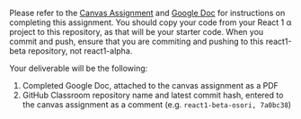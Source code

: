 
Please refer to the [Canvas Assignment](https://canvas.wisc.edu/courses/273395/assignments/1370284) and [Google Doc](https://docs.google.com/document/d/1C9o4PGHY6sKbFj44EbERLO2y33tCYS2U_-051uqMiI8/edit?usp=sharing) for instructions on completing this assignment. You should copy your code from your React 1 α project to this repository, as that will be your starter code. When you commit and push, ensure that you are commiting and pushing to this react1-beta repository, not react1-alpha. 

Your deliverable will be the following: 
1. Completed Google Doc, attached to the canvas assignment as a PDF
2. GitHub Classroom repository name and latest commit hash, entered to the canvas assignment as a comment (e.g. `react1-beta-osori, 7a0bc38`)
